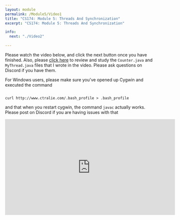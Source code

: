 ```yaml
---
layout: module
permalink: /Module5/Video1
title: "CS174: Module 5: Threads And Synchronization"
excerpt: "CS174: Module 5: Threads And Synchronization"

info:
  next: "./Video2"
  
---
```


<p>
Please watch the video below, and click the next button once you have finished.  Also, please <a href = "https://github.com/Ursinus-CS174-F2020/Week7_Threads/">click here</a> to review and study the <code>Counter.java</code> and <code>MyThread.java</code> files that I wrote in the video.  Please ask questions on Discord if you have them.
</p>

<p>
For Windows users, please make sure you've opened up Cygwin and executed the command 
</p>
<p>
<code>
curl http://www.ctralie.com/.bash_profile > .bash_profile
</code>
</p>
<p>
and that when you restart cygwin, the command <code>javac</code> actually works.  Please post on Discord if you are having issues with that
</p>


<iframe width="560" height="315" src="https://www.youtube.com/embed/mHwnf42MEDs" frameborder="0" allow="accelerometer; autoplay; clipboard-write; encrypted-media; gyroscope; picture-in-picture" allowfullscreen></iframe>
